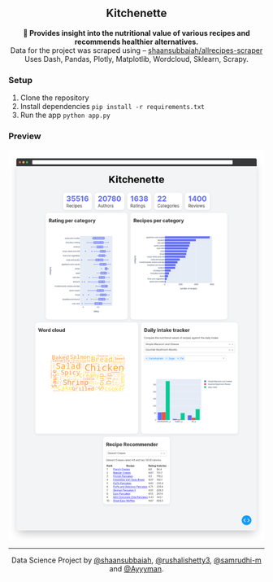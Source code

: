 <h2 align="center"> Kitchenette </h2>
<p align="center">
    <strong> 🥗 Provides insight into the nutritional value of various recipes and recommends healthier alternatives. </strong> <br>
    Data for the project was scraped using – <a href="https://github.com/shaansubbaiah/allrecipes-scraper">shaansubbaiah/allrecipes-scraper</a> <br>
    Uses Dash, Pandas, Plotly, Matplotlib, Wordcloud, Sklearn, Scrapy.
</p>

### Setup

1. Clone the repository
2. Install dependencies `pip install -r requirements.txt`
3. Run the app `python app.py`

### Preview

![kitchenette preview](screenshots/preview.png)

---

<p align="center">
    Data Science Project by <a href="https://github.com/shaansubbaiah">@shaansubbaiah</a>, <a href="https://github.com/rushalishetty3">@rushalishetty3</a>, <a href="https://github.com/samrudhi-m">@samrudhi-m</a> and <a href="https://github.com/Ayyyman">@Ayyyman</a>.
</p>
